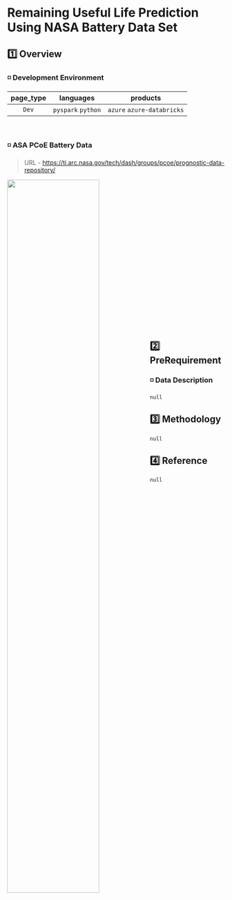 # Remaining Useful Life Prediction Using NASA Battery Data Set

## 1️⃣ Overview
### ◽ Development Environment
page_type | languages | products
:------:|:------:|:------:
`Dev` |`pyspark` `python`|`azure` `azure-databricks`

<br>

### ◽ ASA PCoE Battery Data
>URL - <https://ti.arc.nasa.gov/tech/dash/groups/pcoe/prognostic-data-repository/>

<img src="https://user-images.githubusercontent.com/88306533/128735382-30fec59a-fcb7-4763-9f89-46c658035fa5.png" width="65%" height="65%" align="left"></img>
<br></br><br></br><br></br><br></br><br></br><br></br><br></br><br></br><br></br><br></br>

## 2️⃣ PreRequirement
### ◽ Data Description
    null

## 3️⃣ Methodology
    null

## 4️⃣ Reference
    null
